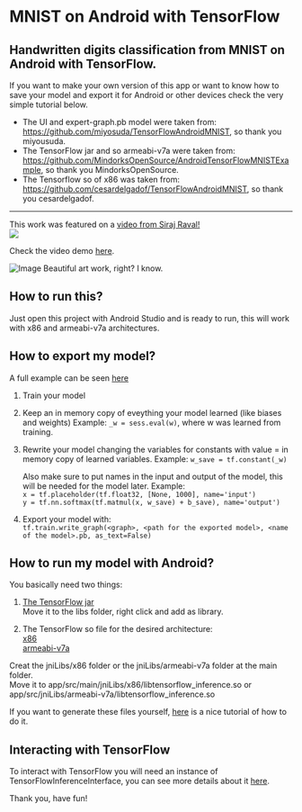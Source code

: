 # MNIST on Android with TensorFlow
## Handwritten digits classification from MNIST on Android with TensorFlow.  

If you want to make your own version of this app or want to know
how to save your model and export it for Android or other devices check the
very simple tutorial below.  

* The UI and expert-graph.pb model were taken from: https://github.com/miyosuda/TensorFlowAndroidMNIST, so thank you miyousuda.  
* The TensorFlow jar and so armeabi-v7a were taken from: https://github.com/MindorksOpenSource/AndroidTensorFlowMNISTExample,
so thank you MindorksOpenSource.  
* The Tensorflow so of x86 was taken from: https://github.com/cesardelgadof/TensorFlowAndroidMNIST, so thank you cesardelgadof.  

----
This work was featured on a [video from Siraj Raval!](https://www.youtube.com/watch?v=kFWKdLOxykE&t=67s)  
![](https://img.youtube.com/vi/kFWKdLOxykE/hqdefault.jpg)

Check the video demo [here](https://www.youtube.com/watch?v=gahi0Hjgokw).

![Image](images/demo.png)
Beautiful art work, right? I know.  

## How to run this?

Just open this project with Android Studio and is ready to run, this will work
with x86 and armeabi-v7a architectures.

## How to export my model?

A full example can be seen [here](https://github.com/mari-linhares/mnist-android-tensorflow/blob/master/tensorflow_model/convnet.py)

1. Train your model
2. Keep an in memory copy of eveything your model learned (like biases and weights)
   Example: `_w = sess.eval(w)`, where w was learned from training.
3. Rewrite your model changing the variables for constants with value = in memory copy of learned variables.
   Example: `w_save = tf.constant(_w)`  
   
   Also make sure to put names in the input and output of the model, this will be needed for the model later.
   Example:  
   `x = tf.placeholder(tf.float32, [None, 1000], name='input')`  
   `y = tf.nn.softmax(tf.matmul(x, w_save) + b_save), name='output')`  
4. Export your model with:  
   `tf.train.write_graph(<graph>, <path for the exported model>, <name of the model>.pb, as_text=False)`

## How to run my model with Android?

You basically need two things:

1. [The TensorFlow jar](https://github.com/MindorksOpenSource/AndroidTensorFlowMNISTExample/blob/master/app/libs/libandroid_tensorflow_inference_java.jar)  
   Move it to the libs folder, right click and add as library.  

2. The TensorFlow so file for the desired architecture:  
[x86](https://github.com/cesardelgadof/TensorFlowAndroidMNIST/blob/master/app/src/main/jniLibs/x86/libtensorflow_mnist.so)  
[armeabi-v7a](https://github.com/MindorksOpenSource/AndroidTensorFlowMNISTExample/tree/master/app/src/main/jniLibs/armeabi-v7a)  

Creat the jniLibs/x86 folder or the jniLibs/armeabi-v7a folder at the main folder.  
Move it to app/src/main/jniLibs/x86/libtensorflow_inference.so or app/src/jniLibs/armeabi-v7a/libtensorflow_inference.so

If you want to generate these files yourself, [here](https://blog.mindorks.com/android-tensorflow-machine-learning-example-ff0e9b2654cc) is a nice tutorial of how to do it.

## Interacting with TensorFlow

To interact with TensorFlow you will need an instance of TensorFlowInferenceInterface, you can see more details about it [here](https://github.com/mari-linhares/mnist-android-tensorflow/blob/master/MnistAndroid/app/src/main/java/mariannelinhares/mnistandroid/Classifier.java).

Thank you, have fun!


